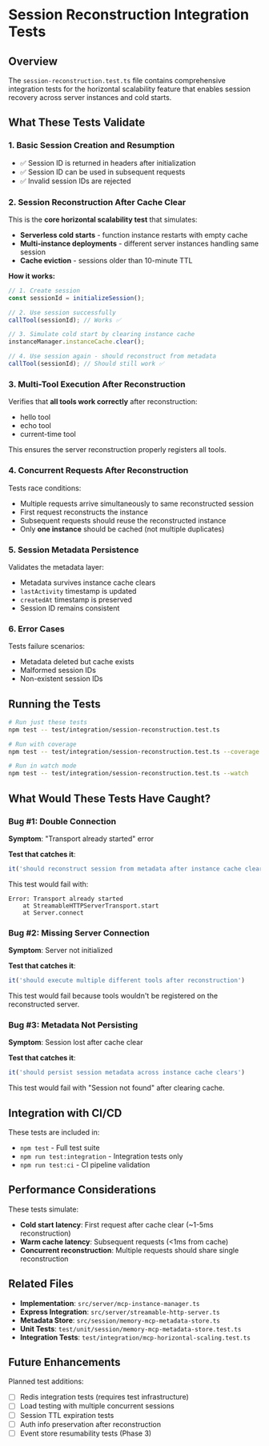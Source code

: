# Session Reconstruction Integration Tests

## Overview

The `session-reconstruction.test.ts` file contains comprehensive integration tests for the horizontal scalability feature that enables session recovery across server instances and cold starts.

## What These Tests Validate

### 1. **Basic Session Creation and Resumption**
- ✅ Session ID is returned in headers after initialization
- ✅ Session ID can be used in subsequent requests
- ✅ Invalid session IDs are rejected

### 2. **Session Reconstruction After Cache Clear**
This is the **core horizontal scalability test** that simulates:
- **Serverless cold starts** - function instance restarts with empty cache
- **Multi-instance deployments** - different server instances handling same session
- **Cache eviction** - sessions older than 10-minute TTL

**How it works:**
```typescript
// 1. Create session
const sessionId = initializeSession();

// 2. Use session successfully
callTool(sessionId); // Works ✅

// 3. Simulate cold start by clearing instance cache
instanceManager.instanceCache.clear();

// 4. Use session again - should reconstruct from metadata
callTool(sessionId); // Should still work ✅
```

### 3. **Multi-Tool Execution After Reconstruction**
Verifies that **all tools work correctly** after reconstruction:
- hello tool
- echo tool
- current-time tool

This ensures the server reconstruction properly registers all tools.

### 4. **Concurrent Requests After Reconstruction**
Tests race conditions:
- Multiple requests arrive simultaneously to same reconstructed session
- First request reconstructs the instance
- Subsequent requests should reuse the reconstructed instance
- Only **one instance** should be cached (not multiple duplicates)

### 5. **Session Metadata Persistence**
Validates the metadata layer:
- Metadata survives instance cache clears
- `lastActivity` timestamp is updated
- `createdAt` timestamp is preserved
- Session ID remains consistent

### 6. **Error Cases**
Tests failure scenarios:
- Metadata deleted but cache exists
- Malformed session IDs
- Non-existent session IDs

## Running the Tests

```bash
# Run just these tests
npm test -- test/integration/session-reconstruction.test.ts

# Run with coverage
npm test -- test/integration/session-reconstruction.test.ts --coverage

# Run in watch mode
npm test -- test/integration/session-reconstruction.test.ts --watch
```

## What Would These Tests Have Caught?

### Bug #1: Double Connection
**Symptom**: "Transport already started" error

**Test that catches it**:
```typescript
it('should reconstruct session from metadata after instance cache clear')
```

This test would fail with:
```
Error: Transport already started
    at StreamableHTTPServerTransport.start
    at Server.connect
```

### Bug #2: Missing Server Connection
**Symptom**: Server not initialized

**Test that catches it**:
```typescript
it('should execute multiple different tools after reconstruction')
```

This test would fail because tools wouldn't be registered on the reconstructed server.

### Bug #3: Metadata Not Persisting
**Symptom**: Session lost after cache clear

**Test that catches it**:
```typescript
it('should persist session metadata across instance cache clears')
```

This test would fail with "Session not found" after clearing cache.

## Integration with CI/CD

These tests are included in:
- `npm test` - Full test suite
- `npm run test:integration` - Integration tests only
- `npm run test:ci` - CI pipeline validation

## Performance Considerations

These tests simulate:
- **Cold start latency**: First request after cache clear (~1-5ms reconstruction)
- **Warm cache latency**: Subsequent requests (<1ms from cache)
- **Concurrent reconstruction**: Multiple requests should share single reconstruction

## Related Files

- **Implementation**: `src/server/mcp-instance-manager.ts`
- **Express Integration**: `src/server/streamable-http-server.ts`
- **Metadata Store**: `src/session/memory-mcp-metadata-store.ts`
- **Unit Tests**: `test/unit/session/memory-mcp-metadata-store.test.ts`
- **Integration Tests**: `test/integration/mcp-horizontal-scaling.test.ts`

## Future Enhancements

Planned test additions:
- [ ] Redis integration tests (requires test infrastructure)
- [ ] Load testing with multiple concurrent sessions
- [ ] Session TTL expiration tests
- [ ] Auth info preservation after reconstruction
- [ ] Event store resumability tests (Phase 3)
